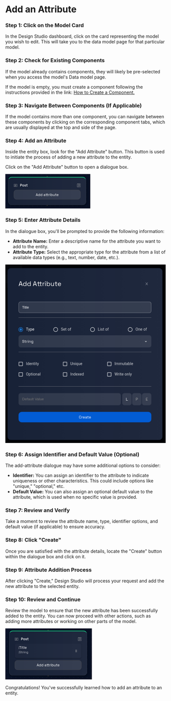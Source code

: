 # Add an Attribute

### **Step 1: Click on the Model Card**

In the Design Studio dashboard, click on the card representing the model you wish to edit. This will take you to the data model page for that particular model.

### **Step 2: Check for Existing Components**

If the model already contains components, they will likely be pre-selected when you access the model's Data model page.

If the model is empty, you must create a component following the instructions provided in the link: [How to Create a Component.](../components/create-component.md)

### **Step 3: Navigate Between Components (If Applicable)**

If the model contains more than one component, you can navigate between these components by clicking on the corresponding component tabs, which are usually displayed at the top and side of the page.

### **Step 4: Add an Attribute**

Inside the entity box, look for the "Add Attribute" button. This button is used to initiate the process of adding a new attribute to the entity.

Click on the "Add Attribute" button to open a dialogue box.

![](img/add-attribute-1.png)

### **Step 5: Enter Attribute Details**

In the dialogue box, you'll be prompted to provide the following information:

- **Attribute Name:** Enter a descriptive name for the attribute you want to add to the entity.
- **Attribute Type:** Select the appropriate type for the attribute from a list of available data types (e.g., text, number, date, etc.).
    
![](img/add-attribute-2.png)

### **Step 6: Assign Identifier and Default Value (Optional)**

The add-attribute dialogue may have some additional options to consider:

- **Identifier:** You can assign an identifier to the attribute to indicate uniqueness or other characteristics. This could include options like "unique," "optional," etc.
- **Default Value:** You can also assign an optional default value to the attribute, which is used when no specific value is provided.

### **Step 7: Review and Verify**

Take a moment to review the attribute name, type, identifier options, and default value (if applicable) to ensure accuracy.

### **Step 8: Click "Create"**

Once you are satisfied with the attribute details, locate the "Create" button within the dialogue box and click on it.

### **Step 9: Attribute Addition Process**

After clicking "Create," Design Studio will process your request and add the new attribute to the selected entity.

### **Step 10: Review and Continue**

Review the model to ensure that the new attribute has been successfully added to the entity. You can now proceed with other actions, such as adding more attributes or working on other parts of the model.

![](img/add-attribute-3.png)

Congratulations! You've successfully learned how to add an attribute to an entity.
